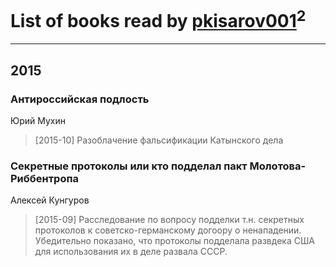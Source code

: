 # List of books read by [pkisarov001](http://openid.yandex.ru/pkisarov001/)<sup>2</sup>
---

## 2015

### Антироссийская подлость
Юрий Мухин
> [2015-10] Разоблачение фальсификации Катынского дела


### Секретные протоколы или кто подделал пакт Молотова-Риббентропа
Алексей Кунгуров
> [2015-09] Расследование по вопросу подделки т.н. секретных протоколов к советско-германскому догоору о ненападении. Убедительно показано, что протоколы подделала развдека США для использования их в деле развала СССР.



